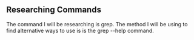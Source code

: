 <h2>Researching Commands</h2>
The command I will be researching is grep. The method I will be using to find alternative ways to use is is the grep --help command.

